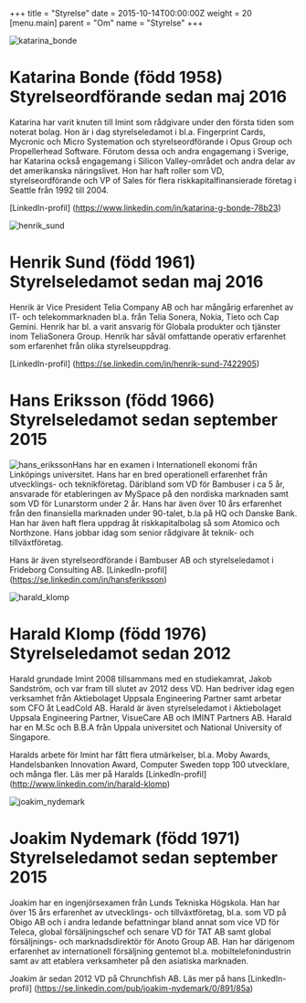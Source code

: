 +++
title = "Styrelse"
date = 2015-10-14T00:00:00Z
weight = 20
[menu.main]
parent = "Om"
name = "Styrelse"
+++

![katarina_bonde](katarina-bonde-linkedin.jpg)

# Katarina Bonde (född 1958) Styrelseordförande sedan maj 2016
Katarina har varit knuten till Imint som rådgivare under den första tiden som noterat bolag. Hon är i dag styrelseledamot i bl.a. Fingerprint Cards, Mycronic och Micro Systemation och styrelseordförande i Opus Group och Propellerhead Software. Förutom dessa och andra engagemang i Sverige, har Katarina också engagemang i Silicon Valley-området och andra delar av det amerikanska näringslivet. Hon har haft roller som VD, styrelseordförande och VP of Sales för flera riskkapitalfinansierade företag i Seattle från 1992 till 2004.

[LinkedIn-profil] (https://www.linkedin.com/in/katarina-g-bonde-78b23)

![henrik_sund](henrik-sund-linkedin.jpg)

# Henrik Sund (född 1961) Styrelseledamot sedan maj 2016
Henrik är Vice President Telia Company AB och har mångårig erfarenhet av IT- och telekommarknaden bl.a. från Telia Sonera, Nokia, Tieto och Cap Gemini. Henrik har bl. a varit ansvarig för Globala produkter och tjänster inom TeliaSonera Group. Henrik har såväl omfattande operativ erfarenhet som erfarenhet från olika styrelseuppdrag.

[LinkedIn-profil] (https://se.linkedin.com/in/henrik-sund-7422905)

# Hans Eriksson (född 1966) Styrelseledamot sedan september 2015
![hans_eriksson](hans_eriksson.jpg)Hans har en examen i Internationell ekonomi från Linköpings universitet. Hans har en bred operationell erfarenhet från utvecklings- och teknikföretag. Däribland som VD för Bambuser i ca 5 år, ansvarade för etableringen av MySpace på den nordiska marknaden samt som VD för Lunarstorm under 2 år. Hans har även över 10 års erfarenhet från den finansiella marknaden under 90-talet, b.la på HQ och Danske Bank. Han har även haft flera uppdrag åt riskkapitalbolag så som Atomico och Northzone. Hans jobbar idag som senior rådgivare åt teknik- och tillväxtföretag.

Hans är även styrelseordförande i Bambuser AB och styrelseledamot i Frideborg Consulting AB.
[LinkedIn-profil] (https://se.linkedin.com/in/hansferiksson)

![harald_klomp](harald_klomp_mindre.jpg)

# Harald Klomp (född 1976) Styrelseledamot sedan 2012
Harald grundade Imint 2008 tillsammans med en studiekamrat, Jakob Sandström, och var fram till slutet av 2012 dess VD. Han bedriver idag egen verksamhet från Aktiebolaget Uppsala Engineering Partner samt arbetar som CFO åt LeadCold AB. Harald är även styrelseledamot i Aktiebolaget Uppsala Engineering Partner, VisueCare AB och IMINT Partners AB. Harald har en M.Sc och B.B.A från Uppala universitet och National University of Singapore.

Haralds arbete för Imint har fått flera utmärkelser, bl.a. Moby Awards, Handelsbanken Innovation Award, Computer Sweden topp 100 utvecklare, och många fler. Läs mer på Haralds [LinkedIn-profil] (http://www.linkedin.com/in/harald-klomp)

![joakim_nydemark](joakim_nydemark.jpg)
# Joakim Nydemark (född 1971) Styrelseledamot sedan september 2015
Joakim har en ingenjörsexamen från Lunds Tekniska Högskola. Han har över 15 års erfarenhet av utvecklings- och tillväxtföretag, bl.a. som VD på Obigo AB och i andra ledande befattningar bland annat som vice VD för Teleca, global försäljningschef och senare VD för TAT AB samt global försäljnings- och marknadsdirektör för Anoto Group AB. Han har därigenom erfarenhet av internationell försäljning gentemot bl.a. mobiltelefonindustrin samt av att etablera verksamheter på den asiatiska marknaden.

Joakim är sedan 2012 VD på Chrunchfish AB. Läs mer på hans [LinkedIn-profil] (https://se.linkedin.com/pub/joakim-nydemark/0/891/85a)
